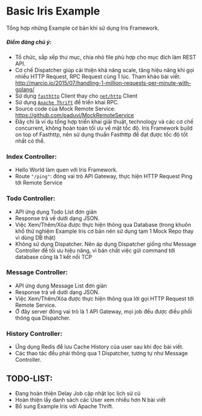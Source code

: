 # Basic Iris Example

Tổng hợp những Example cơ bản khi sử dụng Iris Framework.

##### Điểm đáng chú ý:

- Tổ chức, sắp xếp thư mục, chia nhỏ file phù hợp cho mục đích làm REST API.
- Cơ chế Dispatcher giúp cải thiện khả năng scale, tăng hiệu năng khi gọi nhiều HTTP Request, RPC Request cùng 1 lúc. Tham khảo bài viết: http://marcio.io/2015/07/handling-1-million-requests-per-minute-with-golang/
- Sử dụng [`fasthttp`](https://github.com/valyala/fasthttp) Client thay cho [`net/http`](https://golang.org/pkg/net/http/) Client
- Sử dụng [`Apache Thrift`](https://thrift.apache.org/tutorial/go) để triển khai RPC.
- Source code của Mock Remote Service: https://github.com/paduvi/MockRemoteService
- Đây chỉ là ví dụ tổng hợp triển khai giải thuật, technology và các cơ chế concurrent, không hoàn toàn tối ưu về mặt tốc độ. Iris Framework build on top of Fasthttp, nên sử dụng thuần Fasthttp để đạt được tốc độ tốt nhất có thể.

### Index Controller:

- Hello World làm quen với Iris Framework.
- Route `"/ping"`: đóng vai trò API Gateway, thực hiện HTTP Request Ping tới Remote Service

### Todo Controller:

- API ứng dụng Todo List đơn giản
- Response trả về dưới dạng JSON. 
- Việc Xem/Thêm/Xóa được thực hiện thông qua Database (trong khuôn khổ thử nghiệm Example Iris cơ bản nên sử dụng tạm 1 Mock Repo thay vì dùng DB thật)
- Không sử dụng Dispatcher. Nên áp dụng Dispatcher giống như Message Controller để tối ưu hiệu năng, vì bản chất việc gửi command tới database cũng là 1 kết nối TCP

### Message Controller:

- API ứng dụng Message List đơn giản
- Response trả về dưới dạng JSON.
- Việc Xem/Thêm/Xóa được thực hiện thông qua lời gọi HTTP Request tới Remote Service. 
- Ở đây server đóng vai trò là 1 API Gateway, mọi job đều được điều phối thông qua Dispatcher.

### History Controller:

- Ứng dụng Redis để lưu Cache History của user sau khi đọc bài viết.
- Các thao tác đều phải thông qua 1 Dispatcher, tương tự như Message Controller.

## TODO-LIST:

- Đang hoàn thiện Delay Job cập nhật lọc lịch sử cũ
- Hoàn thiện lấy danh sách các User xem nhiều hơn N bài viết
- Bổ sung Example Iris với Apache Thrift.
